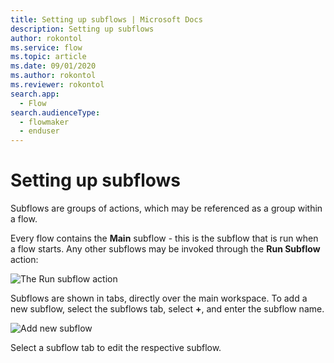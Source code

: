 ```yaml
---
title: Setting up subflows | Microsoft Docs
description: Setting up subflows
author: rokontol
ms.service: flow
ms.topic: article
ms.date: 09/01/2020
ms.author: rokontol
ms.reviewer: rokontol
search.app: 
  - Flow
search.audienceType: 
  - flowmaker
  - enduser
---
```


# Setting up subflows

Subflows are groups of actions, which may be referenced as a group within a flow.

Every flow contains the **Main** subflow - this is the subflow that is run when a flow starts. Any other subflows may be invoked through the **Run Subflow** action:

![The Run subflow action](../media/setting-subflows/run-subflow-action.png)

Subflows are shown in tabs, directly over the main workspace. To add a new subflow, select the subflows tab, select **+**, and enter the subflow name.

![Add new subflow](../media/setting-subflows/add-new-subflow.png)

Select a subflow tab to edit the respective subflow.
